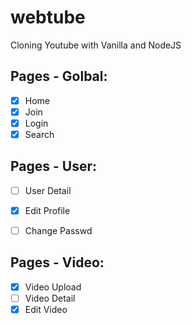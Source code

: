 # webtube

Cloning Youtube with Vanilla and NodeJS

## Pages - Golbal:

- [x] Home
- [x] Join
- [x] Login
- [x] Search

## Pages - User:

- [ ] User Detail
- [x] Edit Profile
- [ ] Change Passwd


## Pages - Video:

- [x] Video Upload
- [ ] Video Detail
- [x] Edit Video